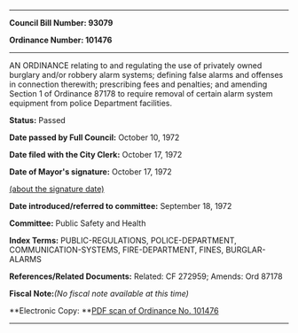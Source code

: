 

********

**Council Bill Number: 93079**
   
**Ordinance Number: 101476**
********

 AN ORDINANCE relating to and regulating the use of privately owned burglary and/or robbery alarm systems; defining false alarms and offenses in connection therewith; prescribing fees and penalties; and amending Section 1 of Ordinance 87178 to require removal of certain alarm system equipment from police Department facilities.

**Status:** Passed
   
**Date passed by Full Council:** October 10, 1972
   
**Date filed with the City Clerk:** October 17, 1972
   
**Date of Mayor's signature:** October 17, 1972
   
[(about the signature date)](/~public/approvaldate.htm)
   
   
   
**Date introduced/referred to committee:** September 18, 1972
   
**Committee:** Public Safety and Health
   
   
**Index Terms:** PUBLIC-REGULATIONS, POLICE-DEPARTMENT, COMMUNICATION-SYSTEMS, FIRE-DEPARTMENT, FINES, BURGLAR-ALARMS

**References/Related Documents:** Related: CF 272959; Amends: Ord 87178

**Fiscal Note:**_(No fiscal note available at this time)_

**Electronic Copy: **[PDF scan of Ordinance No. 101476](/~archives/Ordinances/Ord_101476.pdf)

********


